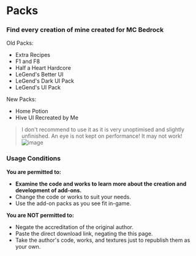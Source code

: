 # Packs

### Find every creation of mine created for MC Bedrock

Old Packs:

- Extra Recipes
- F1  and F8
- Half a Heart Hardcore
- LeGend's Better UI
- LeGend's Dark UI Pack
- LeGend's UI Pack

New Packs:

- Home Potion
- Hive UI Recreated by Me
> I don't recommend to use it as it is very unoptimised and slightly unfinished. An eye is not kept on performance!
> It may not work!
![image](https://user-images.githubusercontent.com/98607285/232242344-ce7ab808-cf5a-4dab-ad19-ff91fdaccd9e.png)

### Usage Conditions

**You are permitted to:**

- **Examine the code and works to learn more about the creation and development of add-ons.**
- Change the code or works to suit your needs.
- Use the add-on packs as you see fit in-game.

**You are NOT permitted to:**

- Negate the accreditation of the original author.
- Paste the direct download link, negating the this page.
- Take the author's code, works, and textures just to republish them as your own.

